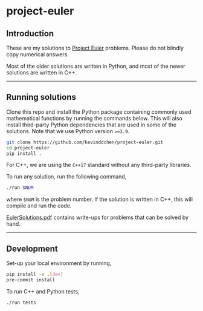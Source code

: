 # project-euler

## Introduction

These are my solutions to [Project Euler](https://projecteuler.net/) problems.
Please do not blindly copy numerical answers.

Most of the older solutions are written in Python, and most of the newer solutions are written in C++.

---

## Running solutions

Clone this repo and install the Python package containing commonly used mathematical functions by running the commands below.
This will also install third-party Python dependencies that are used in some of the solutions.
Note that we use Python version `>=3.9`.

```bash
git clone https://github.com/kevinddchen/project-euler.git
cd project-euler
pip install .
```

For C++, we are using the `C++17` standard without any third-party libraries.

To run any solution, run the following command,

```bash
./run $NUM
```

where `$NUM` is the problem number.
If the solution is written in C++, this will compile and run the code.

[EulerSolutions.pdf](docs/EulerSolutions.pdf) contains write-ups for problems that can be solved by hand.

---

## Development

Set-up your local environment by running,
```bash
pip install -e .[dev]
pre-commit install
```

To run C++ and Python tests,
```bash
./run tests
```
